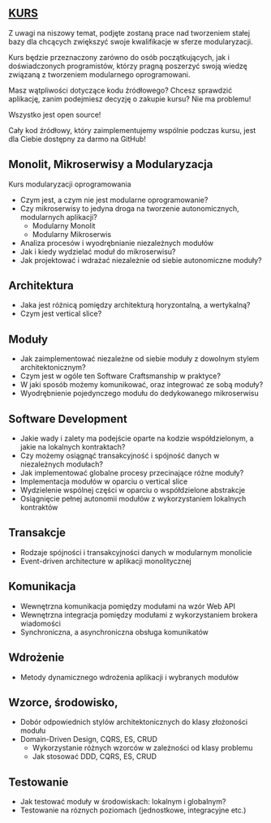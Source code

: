 
## [KURS](KURS.md)

Z uwagi na niszowy temat, podjęte zostaną prace nad tworzeniem stałej bazy dla chcących zwiększyć swoje kwalifikacje w sferze modularyzacji.

Kurs będzie przeznaczony zarówno do osób początkujących, jak i doświadczonych programistów, którzy pragną poszerzyć swoją wiedzę związaną z tworzeniem modularnego oprogramowani.


Masz wątpliwości dotyczące kodu źródłowego? Chcesz sprawdzić aplikację, zanim podejmiesz decyzję o zakupie kursu?
Nie ma problemu!

Wszystko jest open source!


Cały kod źródłowy, który zaimplementujemy wspólnie podczas kursu, jest dla Ciebie dostępny za darmo na GitHub!



## Monolit, Mikroserwisy a Modularyzacja

Kurs modularyzacji oprogramowania

+ Czym jest, a czym nie jest modularne oprogramowanie?
+ Czy mikroserwisy to jedyna droga na tworzenie autonomicznych, modularnych aplikacji?
  + Modularny Monolit
  + Modularny Mikroserwis
+ Analiza procesów i wyodrębnianie niezależnych modułów
+ Jak i kiedy wydzielać moduł do mikroserwisu?
+ Jak projektować i wdrażać  niezależnie od siebie autonomiczne moduły?


## Architektura

+ Jaka jest różnicą pomiędzy architekturą horyzontalną, a wertykalną?
+ Czym jest vertical slice?

## Moduły

+ Jak zaimplementować niezależne od siebie moduły z dowolnym stylem architektonicznym?
+ Czym jest w ogóle ten Software Craftsmanship w praktyce?
+ W jaki sposób możemy komunikować, oraz integrować ze sobą moduły?
+  Wyodrębnienie pojedynczego modułu do dedykowanego mikroserwisu


## Software Development

+ Jakie wady i zalety ma podejście oparte na kodzie współdzielonym, a jakie na lokalnych kontraktach?
+ Czy możemy osiągnąć transakcyjność i spójność danych w niezależnych modułach?
+ Jak implementować globalne procesy przecinające różne moduły?
+ Implementacja modułów w oparciu o vertical slice
+ Wydzielenie wspólnej części w oparciu o współdzielone abstrakcje
+ Osiągnięcie pełnej autonomii modułów z wykorzystaniem lokalnych kontraktów


## Transakcje

+ Rodzaje spójności i transakcyjności danych w modularnym monolicie
+ Event-driven architecture w aplikacji monolitycznej

## Komunikacja

+ Wewnętrzna komunikacja pomiędzy modułami na wzór Web API
+ Wewnętrzna integracja pomiędzy modułami z wykorzystaniem brokera wiadomości
+ Synchroniczna, a asynchroniczna obsługa komunikatów


## Wdrożenie
+ Metody dynamicznego wdrożenia aplikacji i wybranych modułów

## Wzorce, środowisko,
+ Dobór odpowiednich stylów architektonicznych do klasy złożoności modułu
+ Domain-Driven Design, CQRS, ES, CRUD
    + Wykorzystanie różnych wzorców w zależności od klasy problemu
    + Jak stosować DDD, CQRS, ES, CRUD


## Testowanie

+ Jak testować moduły w środowiskach: lokalnym i globalnym?
+ Testowanie na róznych poziomach (jednostkowe, integracyjne etc.)
 
 